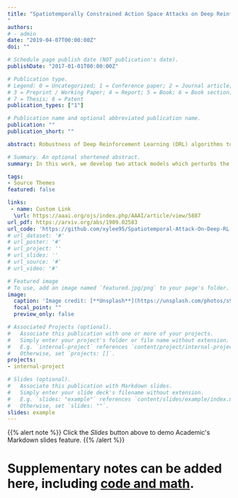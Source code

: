 ```yaml
---
title: "Spatiotemporally Constrained Action Space Attacks on Deep Reinforcement Learning Agents
"
authors:
# - admin
date: "2019-04-07T00:00:00Z"
doi: ""

# Schedule page publish date (NOT publication's date).
publishDate: "2017-01-01T00:00:00Z"

# Publication type.
# Legend: 0 = Uncategorized; 1 = Conference paper; 2 = Journal article;
# 3 = Preprint / Working Paper; 4 = Report; 5 = Book; 6 = Book section;
# 7 = Thesis; 8 = Patent
publication_types: ["1"]

# Publication name and optional abbreviated publication name.
publication: ""
publication_short: ""

abstract: Robustness of Deep Reinforcement Learning (DRL) algorithms towards adversarial attacks in real world applications such as those deployed in cyber-physical systems (CPS) are of increasing concern. Numerous studies have investigated the mechanisms of attacks on the RL agent's state space. Nonetheless, attacks on the RL agent's action space (AS) (corresponding to actuators in engineering systems) are equally perverse; such attacks are relatively less studied in the ML literature. In this work, we first frame the problem as an optimization problem of minimizing the cumulative reward of an RL agent with decoupled constraints as the budget of attack. We propose a white-box Myopic Action Space (MAS) attack algorithm that distributes the attacks across the action space dimensions. Next, we reformulate the optimization problem above with the same objective function, but with a temporally coupled constraint on the attack budget to take into account the approximated dynamics of the agent. This leads to the white-box Look-ahead Action Space (LAS) attack algorithm that distributes the attacks across the action and temporal dimensions. Our results shows that using the same amount of resources, the LAS attack deteriorates the agent's performance significantly more than the MAS attack. This reveals the possibility that with limited resource, an adversary can utilize the agent's dynamics to malevolently craft attacks that causes the agent to fail. Additionally, we leverage these attack strategies as a possible tool to gain insights on the potential vulnerabilities of DRL agents.

# Summary. An optional shortened abstract.
summary: In this work, we develop two attack models which perturbs the RL policy's actions with limited perturbation budget. We frame these attack models as constrained optimization problems and show that such attacks are feasible. The first attack model attacks the policy in a static manner using the gradient of the action probabilities. The second model plans for a sequence of attack by leveraging the dynamics of the policy. Our results demonstrate that by using the planning-based attack, the attacks end up having a much more severe effect than the static attack, under equivalent limited perturbation budgets. We further show how the analysis of these attacks are used to reveal potential weak points in the RL policy.

tags:
- Source Themes
featured: false

links:
 - name: Custom Link
  \url: https://aaai.org/ojs/index.php/AAAI/article/view/5887
url_pdf: https://arxiv.org/abs/1909.02583
url_code: 'https://github.com/xylee95/Spatiotemporal-Attack-On-Deep-RL-Agents'
# url_dataset: '#'
# url_poster: '#'
# url_project: ''
# url_slides: ''
# url_source: '#'
# url_video: '#'

# Featured image
# To use, add an image named `featured.jpg/png` to your page's folder. 
image:
  caption: 'Image credit: [**Unsplash**](https://unsplash.com/photos/s9CC2SKySJM)'
  focal_point: ""
  preview_only: false

# Associated Projects (optional).
#   Associate this publication with one or more of your projects.
#   Simply enter your project's folder or file name without extension.
#   E.g. `internal-project` references `content/project/internal-project/index.md`.
#   Otherwise, set `projects: []`.
projects:
- internal-project

# Slides (optional).
#   Associate this publication with Markdown slides.
#   Simply enter your slide deck's filename without extension.
#   E.g. `slides: "example"` references `content/slides/example/index.md`.
#   Otherwise, set `slides: ""`.
slides: example
---
```


{{% alert note %}}
Click the *Slides* button above to demo Academic's Markdown slides feature.
{{% /alert %}}

# Supplementary notes can be added here, including [code and math](https://sourcethemes.com/academic/docs/writing-markdown-latex/).

